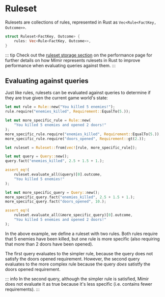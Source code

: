 # Ruleset

Rulesets are collections of rules, represented in Rust as `Vec<Rule<FactKey, Outcome>>`.

```rs
struct Ruleset<FactKey, Outcome> {
    rules: Vec<Rule<FactKey, Outcome>>,
}
```

::: tip
Check out the [ruleset storage section](/guide/performance#ruleset-storage) on the performance page for further details on how Mímir represents rulesets in Rust to improve performance when evaluating queries against them.
:::

## Evaluating against queries

Just like rules, rulesets can be evaluated against queries to determine if they are true given the current game world's state:

```rs
let mut rule = Rule::new("You killed 5 enemies!");
rule.require("enemies_killed", Requirement::EqualTo(5.));

let mut more_specific_rule = Rule::new(
    "You killed 5 enemies and opened 2 doors!"
);
more_specific_rule.require("enemies_killed", Requirement::EqualTo(5.));
more_specific_rule.require("doors_opened", Requirement::gt(2.));

let ruleset = Ruleset::from(vec![rule, more_specific_rule]);

let mut query = Query::new();
query.fact("enemies_killed", 2.5 + 1.5 + 1.);

assert_eq!(
    ruleset.evaluate_all(&query)[0].outcome,
    "You killed 5 enemies!"
);

let mut more_specific_query = Query::new();
more_specific_query.fact("enemies_killed", 2.5 + 1.5 + 1.);
more_specific_query.fact("doors_opened", 10.);

assert_eq!(
    ruleset.evaluate_all(&more_specific_query)[0].outcome,
    "You killed 5 enemies and opened 2 doors!"
);
```

In the above example, we define a ruleset with two rules. Both rules require that 5 enemies have been killed, but one rule is more specific (also requiring that more than 2 doors have been opened).

The first query evaluates to the simpler rule, because the query does not satisfy the doors opened requirement. However, the second query evaluates to the more complex rule because the query *does* satistfy the doors opened requirement.

::: info
In the second query, although the simpler rule is satisfied, Mímir does not evaluate it as true because it's less specific (i.e. contains fewer requirements).
:::
